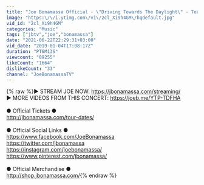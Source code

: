 ```yaml
---
title: "Joe Bonamassa Official - \"Driving Towards The Daylight\" - Tour de Force: Hammersmith Apollo"
image: "https:\/\/i.ytimg.com\/vi\/2cl_Xi9h4GM\/hqdefault.jpg"
vid_id: "2cl_Xi9h4GM"
categories: "Music"
tags: ["jbtv","joe","bonamassa"]
date: "2021-06-22T22:29:31+03:00"
vid_date: "2019-01-04T17:08:17Z"
duration: "PT6M13S"
viewcount: "89255"
likeCount: "1664"
dislikeCount: "33"
channel: "JoeBonamassaTV"
---
```

{% raw %}► STREAM JOE NOW: <a rel="nofollow" target="blank" href="https://jbonamassa.com/streaming/">https://jbonamassa.com/streaming/</a><br />► MORE VIDEOS FROM THIS CONCERT: <a rel="nofollow" target="blank" href="https://joeb.me/YTP-TDFHA">https://joeb.me/YTP-TDFHA</a><br /><br />● Official Tickets ●<br /><a rel="nofollow" target="blank" href="http://jbonamassa.com/tour-dates/">http://jbonamassa.com/tour-dates/</a><br /><br />● Official Social Links ●<br /><a rel="nofollow" target="blank" href="https://www.facebook.com/JoeBonamassa">https://www.facebook.com/JoeBonamassa</a><br /><a rel="nofollow" target="blank" href="https://twitter.com/jbonamassa">https://twitter.com/jbonamassa</a><br /><a rel="nofollow" target="blank" href="https://instagram.com/joebonamassa/">https://instagram.com/joebonamassa/</a><br /><a rel="nofollow" target="blank" href="https://www.pinterest.com/jbonamassa/">https://www.pinterest.com/jbonamassa/</a><br /><br />● Official Merchandise ●<br /><a rel="nofollow" target="blank" href="http://shop.jbonamassa.com/">http://shop.jbonamassa.com/</a>{% endraw %}
